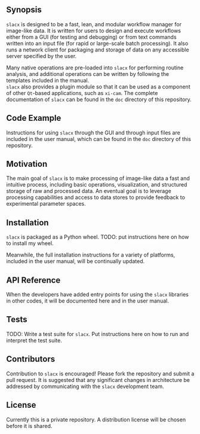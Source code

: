## Synopsis

`slacx` is designed to be a fast, lean, and modular 
workflow manager for image-like data.
It is written for users to design and execute workflows
either from a GUI (for testing and debugging)
or from text commands written into an input file
(for rapid or large-scale batch processing).
It also runs a network client 
for packaging and storage of data
on any accessible server specified by the user.

Many native operations are pre-loaded into `slacx` 
for performing routine analysis,
and additional operations can be written 
by following the templates included in the manual.  
`slacx` also provides a plugin module
so that it can be used as a component of other
`Qt`-based applications, such as `xi-cam`.
The complete documentation of `slacx`
can be found in the `doc` directory 
of this repository.

 
## Code Example

Instructions for using `slacx` 
through the GUI and through input files
are included in the user manual, which can be found
in the `doc` directory of this repository.


## Motivation

The main goal of `slacx` is to make processing of image-like data 
a fast and intuitive process,
including basic operations, visualization, 
and structured storage of raw and processed data.
An eventual goal is to leverage 
processing capabilities and access to data stores
to provide feedback to experimental parameter spaces. 


## Installation

`slacx` is packaged as a Python wheel.
TODO: put instructions here on how to install my wheel.

Meanwhile, the full installation instructions for a variety of platforms,
included in the user manual,
will be continually updated.


## API Reference

When the developers have added entry points
for using the `slacx` libraries in other codes,
it will be documented here and in the user manual.


## Tests

TODO: Write a test suite for `slacx`.
Put instructions here on how to run and interpret the test suite.


## Contributors

Contribution to `slacx` is encouraged!
Please fork the repository and submit a pull request.
It is suggested that any significant changes in architecture be addressed 
by communicating with the `slacx` development team.


## License

Currently this is a private repository.
A distribution license will be chosen before it is shared.



